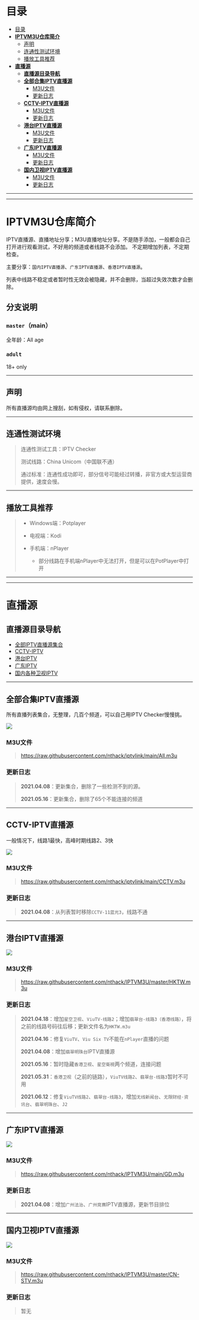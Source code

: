 # 目录
- [目录](#目录)
- [**IPTVM3U仓库简介**](#iptvm3u仓库简介)
  - [声明](#声明)
  - [连通性测试环境](#连通性测试环境)
  - [播放工具推荐](#播放工具推荐)
- [**直播源**](#直播源)
  - [**直播源目录导航**](#直播源目录导航)
  - [**全部合集IPTV直播源**](#全部合集iptv直播源)
    - [M3U文件](#m3u文件)
    - [更新日志](#更新日志)
  - [**CCTV-IPTV直播源**](#cctv-iptv直播源)
    - [M3U文件](#m3u文件-1)
    - [更新日志](#更新日志-1)
  - [**港台IPTV直播源**](#港台iptv直播源)
    - [M3U文件](#m3u文件-2)
    - [更新日志](#更新日志-2)
  - [**广东IPTV直播源**](#广东iptv直播源)
    - [M3U文件](#m3u文件-3)
    - [更新日志](#更新日志-3)
  - [**国内卫视IPTV直播源**](#国内卫视iptv直播源)
    - [M3U文件](#m3u文件-4)
    - [更新日志](#更新日志-4)
  
---
---

# **IPTVM3U仓库简介**
IPTV直播源、直播地址分享；M3U直播地址分享。不是随手添加，一般都会自己打开进行观看测试，不好用的频道或者线路不会添加。
不定期增加列表，不定期检查。

主要分享：`国内IPTV直播源`、`广东IPTV直播源`、`香港IPTV直播源`。

列表中线路不稳定或者暂时性无效会被隐藏，并不会删除，当超过失效次数才会删除。


## 分支说明
### `master`（main）
全年龄：All age

### `adult`
18+ only



---



## 声明
所有直播源均由网上搜刮，如有侵权，请联系删除。



---



## 连通性测试环境
> 连通性测试工具：IPTV Checker 
> 
> 测试线路：China Unicom（中国联不通）
> 
> 通过标准：连通性成功即可，部分信号可能经过转播，非官方或大型运营商提供，速度会慢。



---



## 播放工具推荐
> * Windows端：Potplayer
> 
> * 电视端：Kodi
> 
> * 手机端：nPlayer
>   * 部分线路在手机端nPlayer中无法打开，但是可以在PotPlayer中打开




---
---




# **直播源**
## **直播源目录导航**
* [全部IPTV直播源集合](#全部合集IPTV直播源)
* [CCTV-IPTV](#CCTV-IPTV直播源)
* [港台IPTV](#港台IPTV直播源)
* [广东IPTV](#广东IPTV直播源)
* [国内各种卫视IPTV](#国内卫视IPTV直播源)



---



## **全部合集IPTV直播源**
所有直播列表集合，无整理，几百个频道，可以自己用IPTV Checker慢慢挑。

![](https://img.shields.io/badge/%E6%9B%B4%E6%96%B0%E6%97%A5%E6%9C%9F-2021.06.06-brightgreen?style=for-the-badge)


### M3U文件
> https://raw.githubusercontent.com/nthack/iptvlink/main/All.m3u


### 更新日志
> **2021.04.08**：更新集合，删除了一些检测不到的源。
> 
> **2021.05.16**：更新集合，删除了65个不能连接的频道


---



## **CCTV-IPTV直播源**
一般情况下，线路1最快，高峰时期线路2、3快

![](https://img.shields.io/badge/%E6%9B%B4%E6%96%B0%E6%97%A5%E6%9C%9F-2021.06.06-brightgreen?style=for-the-badge)

### M3U文件
> https://raw.githubusercontent.com/nthack/iptvlink/main/CCTV.m3u

### 更新日志
> **2021.04.08**：从列表暂时移除`CCTV-11蓝光3`，线路不通



---



## **港台IPTV直播源**

![](https://img.shields.io/badge/%E6%9B%B4%E6%96%B0%E6%97%A5%E6%9C%9F-2021.06.06-brightgreen?style=for-the-badge)

### M3U文件
> https://raw.githubusercontent.com/nthack/IPTVM3U/master/HKTW.m3u

### 更新日志
> **2021.04.18**：增加`星空卫视`、`ViuTV-线路2`；增加`翡翠台-线路3（香港线路）`，将之前的线路号码往后移；更新文件名为`HKTW.m3u`
> 
> **2021.04.16**：修复`ViuTV`、`Viu Six TV`不能在`nPlayer`直播的问题
>
> **2021.04.08**：增加`翡翠明珠台`IPTV直播源
> 
> **2021.05.16**：暂时隐藏`香港卫视`、`星空衛視`两个频道，连接问题
>
> **2021.05.31**：`香港卫视`（之前的链路），`ViuTV线路2`、`翡翠台-线路3`暂时不可用
>
> **2021.06.12**：修复`ViuTV线路2`、`翡翠台-线路3`，增加`无线新闻台`、`无限财经·资讯台`、`翡翠明珠台`、`J2`




---



## **广东IPTV直播源**
![](https://img.shields.io/badge/%E6%9B%B4%E6%96%B0%E6%97%A5%E6%9C%9F-2021.06.06-brightgreen?style=for-the-badge)

### M3U文件
> https://raw.githubusercontent.com/nthack/IPTVM3U/main/GD.m3u

### 更新日志
> **2021.04.08**：增加`广州法治`、`广州竞赛`IPTV直播源，更新节目排位



---



## **国内卫视IPTV直播源**
![](https://img.shields.io/badge/%E6%9B%B4%E6%96%B0%E6%97%A5%E6%9C%9F-2021.06.06-brightgreen?style=for-the-badge)

### M3U文件
> https://raw.githubusercontent.com/nthack/IPTVM3U/master/CN-STV.m3u

### 更新日志
> 暂无

